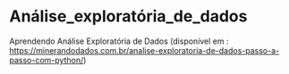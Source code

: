 # Análise_exploratória_de_dados
Aprendendo Análise Exploratória de Dados (disponível em : https://minerandodados.com.br/analise-exploratoria-de-dados-passo-a-passo-com-python/)
